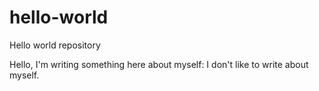 # hello-world
Hello world repository

Hello, I'm writing something here about myself: I don't like to write about myself.
